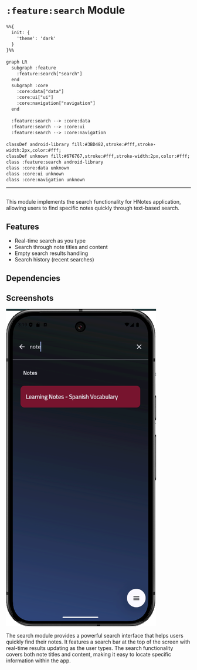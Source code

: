# `:feature:search` Module

```mermaid
%%{
  init: {
    'theme': 'dark'
  }
}%%

graph LR
  subgraph :feature
    :feature:search["search"]
  end
  subgraph :core
    :core:data["data"]
    :core:ui["ui"]
    :core:navigation["navigation"]
  end

  :feature:search --> :core:data
  :feature:search --> :core:ui
  :feature:search --> :core:navigation

classDef android-library fill:#3BD482,stroke:#fff,stroke-width:2px,color:#fff;
classDef unknown fill:#676767,stroke:#fff,stroke-width:2px,color:#fff;
class :feature:search android-library
class :core:data unknown
class :core:ui unknown
class :core:navigation unknown

```

---

##

This module implements the search functionality for HNotes application, allowing users to find
specific notes quickly through text-based search.

## Features

- Real-time search as you type
- Search through note titles and content
- Empty search results handling
- Search history (recent searches)

## Dependencies

## Screenshots

![Search Interface](../../assets/screenshots/Search%20Screen.png)

The search module provides a powerful search interface that helps users quickly find their notes. It
features a search bar at the top of the screen with real-time results updating as the user types.
The search functionality covers both note titles and content, making it easy to locate specific
information within the app.
